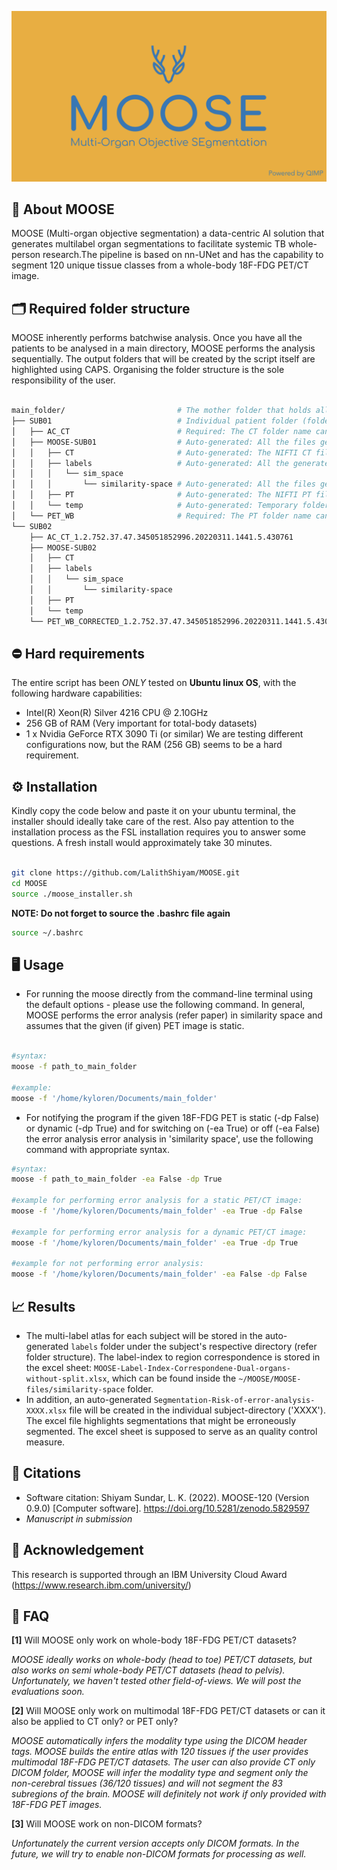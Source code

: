 ![Moose-logo](Images/Moose-logo.png)

## 🦌 About MOOSE 

MOOSE (Multi-organ objective segmentation) a data-centric AI solution that generates multilabel organ segmentations to facilitate systemic TB whole-person research.The pipeline is based on nn-UNet and has the capability to segment 120 unique tissue classes from a whole-body 18F-FDG PET/CT image.

## 🗂 Required folder structure 

MOOSE inherently performs batchwise analysis. Once you have all the patients to be analysed in a main directory, MOOSE performs the analysis sequentially. The output folders that will be created by the script itself are highlighted using CAPS. Organising the folder structure is the sole responsibility of the user. 

```bash

main_folder/                         # The mother folder that holds all the patient folders (folder name can be anything)
├── SUB01                            # Individual patient folder (folder name can be anything)  
│   ├── AC_CT                        # Required: The CT folder name can be named anything as long as the files inside this folder is DICOM 
│   ├── MOOSE-SUB01                  # Auto-generated: All the files generated by MOOSE will be stored here
│   │   ├── CT                       # Auto-generated: The NIFTI CT file derived from the DICOM images will be stored here 
│   │   ├── labels                   # Auto-generated: All the generated labels will be stored here
│   │   │   └── sim_space            
│   │   │       └── similarity-space # Auto-generated: All the files generated during the error analysis  will be stored here
│   │   ├── PT                       # Auto-generated: The NIFTI PT file dereived from DICOM images will be stored here
│   │   └── temp                     # Auto-generated: Temporary folder for house-keeping                 
│   └── PET_WB                       # Required: The PT folder name can be named anything as long as the files inside this folder is DICOM          
└── SUB02
    ├── AC_CT_1.2.752.37.47.345051852996.20220311.1441.5.430761
    ├── MOOSE-SUB02
    │   ├── CT
    │   ├── labels
    │   │   └── sim_space
    │   │       └── similarity-space
    │   ├── PT
    │   └── temp
    └── PET_WB_CORRECTED_1.2.752.37.47.345051852996.20220311.1441.5.430763
```

## ⛔️ Hard requirements 

The entire script has been *ONLY* tested on **Ubuntu linux OS**, with the following hardware capabilities:
- Intel(R) Xeon(R) Silver 4216 CPU @ 2.10GHz 
- 256 GB of RAM (Very important for total-body datasets)
- 1 x Nvidia GeForce RTX 3090 Ti (or similar)
We are testing different configurations now, but the RAM (256 GB) seems to be a hard requirement. 

## ⚙️ Installation

Kindly copy the code below and paste it on your ubuntu terminal, the installer should ideally take care of the rest. Also pay attention to the installation process as the FSL installation requires you to answer some questions. A fresh install would approximately take 30 minutes.

```bash

git clone https://github.com/LalithShiyam/MOOSE.git
cd MOOSE
source ./moose_installer.sh
```
**NOTE: Do not forget to source the .bashrc file again**

```bash
source ~/.bashrc
```
## 🖥 Usage

- For running the moose directly from the command-line terminal using the default options - please use the following command. In general, MOOSE performs the error analysis (refer paper) in similarity space and assumes that the given (if given) PET image is static.

```bash

#syntax:
moose -f path_to_main_folder 

#example: 
moose -f '/home/kyloren/Documents/main_folder'

```
- For notifying the program if the given 18F-FDG PET is static (-dp False) or dynamic (-dp True) and for switching on (-ea True) or off (-ea False) the error analysis error analysis in 'similarity space', use the following command with appropriate syntax.

```bash
#syntax:
moose -f path_to_main_folder -ea False -dp True 

#example for performing error analysis for a static PET/CT image: 
moose -f '/home/kyloren/Documents/main_folder' -ea True -dp False

#example for performing error analysis for a dynamic PET/CT image:
moose -f '/home/kyloren/Documents/main_folder' -ea True -dp True

#example for not performing error analysis:
moose -f '/home/kyloren/Documents/main_folder' -ea False -dp False

```

## 📈 Results

- The multi-label atlas for each subject will be stored in the auto-generated ```labels``` folder under the subject's respective directory (refer folder structure). The label-index to region correspondence is stored in the excel sheet: ```MOOSE-Label-Index-Correspondene-Dual-organs-without-split.xlsx```, which can be found inside the ```~/MOOSE/MOOSE-files/similarity-space``` folder.
- In addition, an auto-generated ```Segmentation-Risk-of-error-analysis-XXXX.xlsx``` file will be created in the individual subject-directory ('XXXX'). The excel file highlights segmentations that might be erroneously segmented. The excel sheet is supposed to serve as an quality control measure.

## 📖 Citations

- Software citation: Shiyam Sundar, L. K. (2022). MOOSE-120 (Version 0.9.0) [Computer software]. https://doi.org/10.5281/zenodo.5829597
- *Manuscript in submission*

## 🙏 Acknowledgement

This research is supported through an IBM University Cloud Award (https://www.research.ibm.com/university/)

## 🙋 FAQ

**[1]** Will MOOSE only work on whole-body 18F-FDG PET/CT datasets?

  *MOOSE ideally works on whole-body (head to toe) PET/CT datasets, but also works on semi whole-body PET/CT datasets (head to pelvis). Unfortunately, we haven't tested other field-of-views. We will post the evaluations soon.*


**[2]** Will MOOSE only work on multimodal 18F-FDG PET/CT datasets or can it also be applied to CT only? or PET only?

 *MOOSE automatically infers the modality type using the DICOM header tags. MOOSE builds the entire atlas with 120 tissues if the user provides multimodal 18F-FDG PET/CT datasets. The user can also provide CT only DICOM folder, MOOSE will infer the modality type and segment only the non-cerebral tissues (36/120 tissues) and will not segment the 83 subregions of the brain. MOOSE will definitely not work if only provided with 18F-FDG PET images.*


**[3]** Will MOOSE work on non-DICOM formats?

 *Unfortunately the current version accepts only DICOM formats. In the future, we will try to enable non-DICOM formats for processing as well.*


